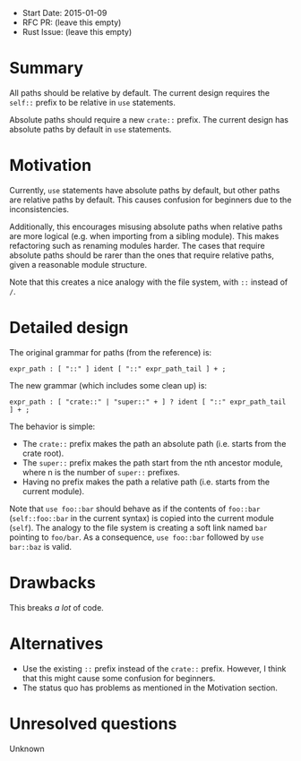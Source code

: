 - Start Date: 2015-01-09
- RFC PR: (leave this empty)
- Rust Issue: (leave this empty)

# Summary

All paths should be relative by default. The current design requires the
`self::` prefix to be relative in `use` statements.

Absolute paths should require a new `crate::` prefix. The current design has
absolute paths by default in `use` statements.

# Motivation

Currently, `use` statements have absolute paths by default, but other paths
are relative paths by default. This causes confusion for beginners due to
the inconsistencies.

Additionally, this encourages misusing absolute paths when relative paths
are more logical (e.g. when importing from a sibling module). This makes
refactoring such as renaming modules harder. The cases that require
absolute paths should be rarer than the ones that require relative paths,
given a reasonable module structure.

Note that this creates a nice analogy with the file system, with `::`
instead of `/`.

# Detailed design

The original grammar for paths (from the reference) is:

```
expr_path : [ "::" ] ident [ "::" expr_path_tail ] + ;
```

The new grammar (which includes some clean up) is:

```
expr_path : [ "crate::" | "super::" + ] ? ident [ "::" expr_path_tail ] + ;
```

The behavior is simple:

- The `crate::` prefix makes the path an absolute path (i.e. starts from
  the crate root).
- The `super::` prefix makes the path start from the nth ancestor module,
  where n is the number of `super::` prefixes.
- Having no prefix makes the path a relative path (i.e. starts from the
  current module).

Note that `use foo::bar` should behave as if the contents of `foo::bar`
(`self::foo::bar` in the current syntax) is copied into the current module
(`self`). The analogy to the file system is creating a soft link named `bar`
pointing to `foo/bar`. As a consequence, `use foo::bar` followed by
`use bar::baz` is valid.

# Drawbacks

This breaks *a lot* of code.

# Alternatives

- Use the existing `::` prefix instead of the `crate::` prefix. However, I
think that this might cause some confusion for beginners.
- The status quo has problems as mentioned in the Motivation section.

# Unresolved questions

Unknown
